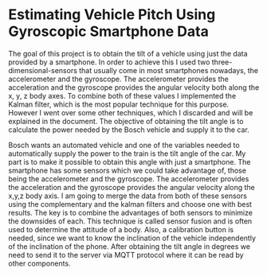 # Estimating Vehicle Pitch Using Gyroscopic Smartphone Data
The goal of this project is to obtain the tilt of a vehicle using just the data
provided by a smartphone. In order to achieve this I used two
three-dimensional-sensors that usually come in most smartphones nowadays,
the accelerometer and the gyroscope.
The accelerometer provides the acceleration and the gyroscope provides the
angular velocity both along the x, y, z body axes. To combine both of these
values I implemented the Kalman filter, which is the most popular technique for
this purpose. However I went over some other techniques, which I discarded
and will be explained in the document.
The objective of obtaining the tilt angle is to calculate the power needed by the
Bosch vehicle and supply it to the car.

Bosch wants an automated vehicle and one of the variables needed to
automatically supply the power to the train is the tilt angle of the car. My part is
to make it possible to obtain this angle with just a smartphone.
The smartphone has some sensors which we could take advantage of, those
being the accelerometer and the gyroscope. The accelerometer provides the
acceleration and the gyroscope provides the angular velocity along the x,y,z
body axis.
I am going to merge the data from both of these sensors using the
complementary and the kalman filters and choose one with best results. The
key is to combine the advantages of both sensors to minimize the downsides of
each. This technique is called sensor fusion and is often used to determine the
attitude of a body.
Also, a calibration button is needed, since we want to know the inclination of the
vehicle independently of the inclination of the phone.
After obtaining the tilt angle in degrees we need to send it to the server via
MQTT protocol where it can be read by other components.
